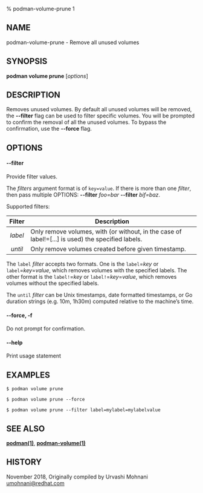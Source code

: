 % podman-volume-prune 1

## NAME

podman\-volume\-prune - Remove all unused volumes

## SYNOPSIS

**podman volume prune** [*options*]

## DESCRIPTION

Removes unused volumes. By default all unused volumes will be removed, the **--filter** flag can
be used to filter specific volumes. You will be prompted to confirm the removal of all the
unused volumes. To bypass the confirmation, use the **--force** flag.

## OPTIONS

#### **--filter**

Provide filter values.

The _filters_ argument format is of `key=value`. If there is more than one _filter_, then pass multiple OPTIONS: **--filter** _foo=bar_ **--filter** _bif=baz_.

Supported filters:

| Filter  | Description                                                                                       |
| :-----: | ------------------------------------------------------------------------------------------------- |
| _label_ | Only remove volumes, with (or without, in the case of label!=[...] is used) the specified labels. |
| _until_ | Only remove volumes created before given timestamp.                                               |

The `label` _filter_ accepts two formats. One is the `label`=_key_ or `label`=_key_=_value_, which removes volumes with the specified labels. The other format is the `label!`=_key_ or `label!`=_key_=_value_, which removes volumes without the specified labels.

The `until` _filter_ can be Unix timestamps, date formatted timestamps, or Go duration strings (e.g. 10m, 1h30m) computed relative to the machine’s time.

#### **--force**, **-f**

Do not prompt for confirmation.

#### **--help**

Print usage statement

## EXAMPLES

```
$ podman volume prune

$ podman volume prune --force

$ podman volume prune --filter label=mylabel=mylabelvalue
```

## SEE ALSO

**[podman(1)](podman.md)**, **[podman-volume(1)](commands/podman-volume/podman-volume.md)**

## HISTORY

November 2018, Originally compiled by Urvashi Mohnani <umohnani@redhat.com>
